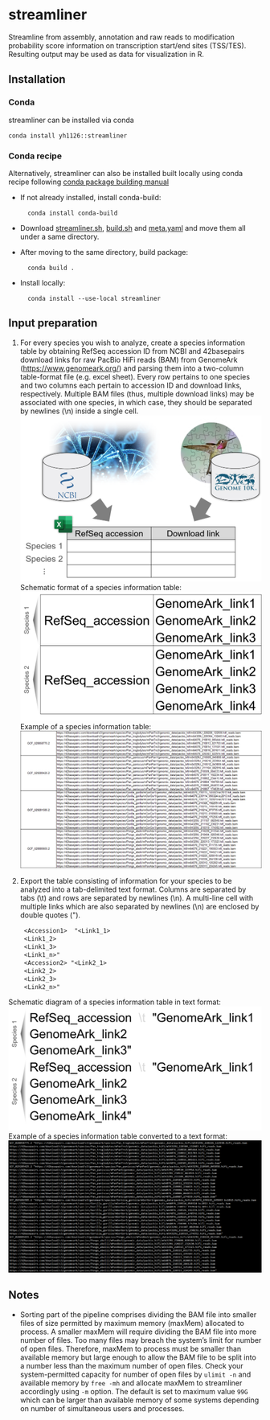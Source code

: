 # streamliner

Streamline from assembly, annotation and raw reads to modification probability score information on transcription start/end sites (TSS/TES). Resulting output may be used as data for visualization in R.

## Installation
### Conda
streamliner can be installed via conda
```
conda install yh1126::streamliner
```
### Conda recipe
Alternatively, streamliner can also be installed built locally using conda recipe following [conda package building manual](https://docs.conda.io/projects/conda-build/en/latest/user-guide/tutorials/build-pkgs.html)

* If not already installed, install conda-build:

        conda install conda-build

* Download [streamliner.sh](streamliner.sh), [build.sh](build.sh) and [meta.yaml](meta.yaml) and move them all under a same directory.
* After moving to the same directory, build package:

        conda build .

* Install locally:

        conda install --use-local streamliner

## Input preparation

1. For every species you wish to analyze, create a species information table by obtaining RefSeq accession ID from NCBI and 42basepairs download links for raw PacBio HiFi reads (BAM) from GenomeArk (https://www.genomeark.org/) and parsing them into a two-column table-format file (e.g. excel sheet). Every row pertains to one species and two columns each pertain to accession ID and download links, respectively. Multiple BAM files (thus, multiple download links) may be associated with one species, in which case, they should be separated by newlines (\n) inside a single cell. ![Diagram of input preparation](input_prep_1.png?raw=true "Diagram of input preparation")  
  Schematic format of a species information table: ![Species information table format](species_information_table_format.png?raw=true "Species information table format")  
  Example of a species information table: ![Species information table example](species_information_table_example.png?raw=true "Example of a species information table")

2. Export the table consisting of information for your species to be analyzed into a tab-delimited text format. Columns are separated by tabs (\t) and rows are separated by newlines (\n). A multi-line cell with multiple links which are also separated by newlines (\n) are enclosed by double quotes (").  
  
  
        <Accession1>  "<Link1_1>
        <Link1_2>
        <Link1_3>
        <Link1_n>"
        <Accession2> "<Link2_1>
        <Link2_2>
        <Link2_3>
        <Link2_n>"  
  
  Schematic diagram of a species information table in text format: ![Schematic diagram of a species table converted to text format](species_information_table_txt_format.png?raw=true "Schematic diagram of a species table converted to text format")  
Example of a species information table converted to a text format: ![Example of a species information table in text format](species_information_table_txt_example.png?raw=true "Example of a species information table in text format")

## Notes

* Sorting part of the pipeline comprises dividing the BAM file into smaller files of size permitted by maximum memory (maxMem) allocated to process. A smaller maxMem will require dividing the BAM file into more number of files. Too many files may breach the system’s limit for number of open files. Therefore, maxMem to process must be smaller than available memory but large enough to allow the BAM file to be split into a number less than the maximum number of open files. Check your system-permitted capacity for number of open files by `ulimit -n` and available memory by `free -mh` and allocate maxMem to streamliner accordingly using `-m` option. The default is set to maximum value `99G` which can be larger than available memory of some systems depending on number of simultaneous users and processes.
